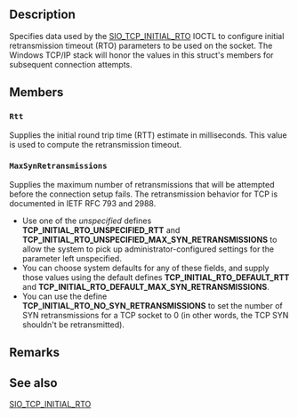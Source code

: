 ## Description

Specifies data used by the [SIO_TCP_INITIAL_RTO](https://learn.microsoft.com/windows/win32/winsock/sio-tcp-initial-rto) IOCTL to configure initial retransmission timeout (RTO) parameters to be used on the socket. The Windows TCP/IP stack will honor the values in this struct's members for subsequent connection attempts.

## Members

### `Rtt`

Supplies the initial round trip time (RTT) estimate in milliseconds. This value is used to compute the retransmission timeout.

### `MaxSynRetransmissions`

Supplies the maximum number of retransmissions that will be attempted before the connection setup fails. The retransmission behavior for TCP is documented in IETF RFC 793 and 2988.

* Use one of the *unspecified* defines **TCP_INITIAL_RTO_UNSPECIFIED_RTT** and **TCP_INITIAL_RTO_UNSPECIFIED_MAX_SYN_RETRANSMISSIONS** to allow the system to pick up administrator-configured settings for the parameter left unspecified.
* You can choose system defaults for any of these fields, and supply those values using the default defines **TCP_INITIAL_RTO_DEFAULT_RTT** and **TCP_INITIAL_RTO_DEFAULT_MAX_SYN_RETRANSMISSIONS**.
* You can use the define **TCP_INITIAL_RTO_NO_SYN_RETRANSMISSIONS** to set the number of SYN retransmissions for a TCP socket to 0 (in other words, the TCP SYN shouldn't be retransmitted).

## Remarks

## See also

[SIO_TCP_INITIAL_RTO](https://learn.microsoft.com/windows/win32/winsock/sio-tcp-initial-rto)